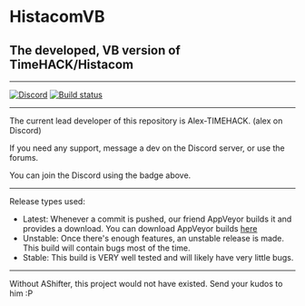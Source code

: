 
# HistacomVB

## The developed, VB version of TimeHACK/Histacom

---

[![Discord](https://discordapp.com/api/guilds/234414439330349056/widget.png?style=shield)](https://discord.gg/zMwf3)
[![Build status](https://ci.appveyor.com/api/projects/status/oo603xid0lea8b0t?svg=true)](https://ci.appveyor.com/project/timehack/histacomvb)

---
The current lead developer of this repository is Alex-TIMEHACK. (alex on Discord)

If you need any support, message a dev on the Discord server, or use the forums.

You can join the Discord using the badge above.

---

Release types used:
- Latest: Whenever a commit is pushed, our friend AppVeyor builds it and provides a download. You can download AppVeyor builds [here](http://ci.appveyor.com/project/timehack/histcomvb/build/artifacts)
- Unstable: Once there's enough features, an unstable release is made. This build will contain bugs most of the time.
- Stable: This build is VERY well tested and will likely have very little bugs.

---

Without AShifter, this project would not have existed. Send your kudos to him :P

